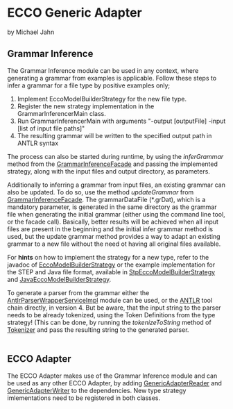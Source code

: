 
# ECCO Generic Adapter
by Michael Jahn

## Grammar Inference

The Grammar Inference module can be used in any context, where generating a grammar from examples is applicable. Follow these steps to infer a grammar for a file type by positive examples only;

<ol>
     <li>Implement EccoModelBuilderStrategy for the new file type.</li>
    <li>Register the new strategy implementation in the GrammarInferencerMain class.</li>
    <li>Run GrammarInferencerMain with arguments
    "-output [outputFile] -input [list of input file paths]"
        </li>
    <li>The resulting grammar will be written to the specified output path in ANTLR syntax</li>
</ol>

The process can also be started during runtime, by using the _inferGrammar_ method from the [GrammarInferenceFacade](at.jku.isse.ecco.genericAdapter/src/main/java/at/jku/isse/ecco/genericAdapter/grammarInferencer/facade/GrammarInferenceFacade.java) and passing the implemented strategy, along with the input files and output directory, as parameters.

Additionally to inferring a grammar from input files, an existing grammar can also be updated. To do so, use the method _updateGrammar_ from [GrammarInferenceFacade](at.jku.isse.ecco.genericAdapter/src/main/java/at/jku/isse/ecco/genericAdapter/grammarInferencer/facade/GrammarInferenceFacade.java).
The grammarDataFile (*.grDat), which is a mandatory parameter, is generated in the same directory as the grammar file when generating the initial grammar (either using the command line tool, or the facade call).
Basically, better results will be achieved when all input files are present in the beginning and the initial infer grammar method is used, but the update grammar method provides a way to
adapt an existing grammar to a new file without the need ot having all original files available.

For **hints** on how to implement the strategy for a new type, refer to the javadoc of [EccoModelBuilderStrategy](at.jku.isse.ecco.genericAdapter/src/main/java/at/jku/isse/ecco/genericAdapter/eccoModelAdapter/strategy/EccoModelBuilderStrategy.java) or the example implementation for
the STEP and Java file format, available in [StpEccoModelBuilderStrategy](at.jku.isse.ecco.genericAdapter/src/main/java/at/jku/isse/ecco/genericAdapter/eccoModelAdapter/strategy/StpEccoModelBuilderStrategy.java) and [JavaEccoModelBuilderStrategy](at.jku.isse.ecco.genericAdapter/src/main/java/at/jku/isse/ecco/genericAdapter/eccoModelAdapter/strategy/JavaEccoModelBuilderStrategy.java).

To generate a parser from the grammar either the [AntlrParserWrapperServiceImpl](at.jku.isse.ecco.genericAdapter/src/main/java/at/jku/isse/ecco/genericAdapter/parserGenerator/AntlrParserWrapperServiceImpl) module can be used, or the [ANTLR](http://www.antlr.org/) tool chain directly, in version 4.
But be aware, that the input string to the parser needs to be already tokenized, using the Token Definitions from the type strategy! (This can be done, by running the _tokenizeToString_ method of [Tokenizer](at.jku.isse.ecco.genericAdapter/src/main/java/at/jku/isse/ecco/genericAdapter/grammarInferencer/tokenization/Tokenizer.java) and pass the resulting string to the generated parser.
<br>
<br>
## ECCO Adapter

The ECCO Adapter makes use of the Grammar Inference module and can be used as any other ECCO Adapter, by adding [GenericAdapterReader](/src/main/java/at/jku/isse/ecco/genericAdapter/eccoModelAdapter/builder/GenericAdapterReader.java) and [GenericAdapterWriter](/src/main/java/at/jku/isse/ecco/genericAdapter/eccoModelAdapter/builder/GenericAdapterWriter.java) to the dependencies. New type strategy imlementations need to be registered in both classes.